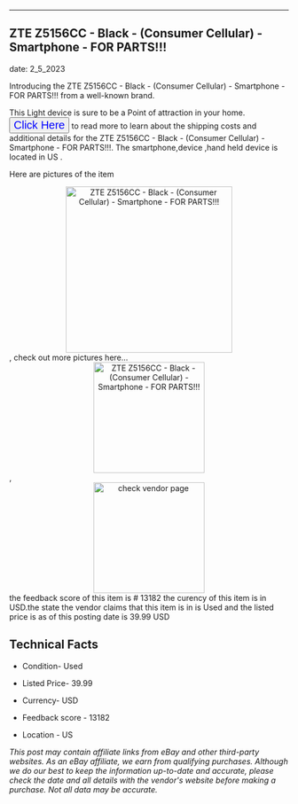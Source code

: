 ---
    

 ## ZTE Z5156CC - Black - (Consumer Cellular) - Smartphone - FOR PARTS!!! 



    

date: 2_5_2023


      

Introducing the ZTE Z5156CC - Black - (Consumer Cellular) - Smartphone - FOR PARTS!!! from a well-known brand.

This Light device  is sure to be a Point of attraction  in your home. <button style="font-size:20px;color:blue" onclick="window.location.href = 'https://www.ebay.com/itm/334729389835?hash=item4def6d270b%3Ag%3AGjkAAOSwM8Fj3E2u&mkevt=1&mkcid=1&mkrid=711-53200-19255-0&campid=%253CePNCampaignId%253E&customid=%253CreferenceId%253E&toolid=10049'">Click Here</button>  to read more to learn about the shipping costs and additional details for the ZTE Z5156CC - Black - (Consumer Cellular) - Smartphone - FOR PARTS!!!. The smartphone,device ,hand held device is located in US  .

Here are pictures of the item <div style="text-align:center;"><img onclick="window.location.href = 'https://origin-galleryplus.ebayimg.com/ws/web/334729389835_2_0_1/225x225.jpg,https://origin-galleryplus.ebayimg.com/ws/web/334729389835_3_0_1/225x225.jpg,https://origin-galleryplus.ebayimg.com/ws/web/334729389835_4_0_1/225x225.jpg,https://origin-galleryplus.ebayimg.com/ws/web/334729389835_5_0_1/225x225.jpg';" src="https://i.ebayimg.com/thumbs/images/g/GjkAAOSwM8Fj3E2u/s-l225.jpg" alt="ZTE Z5156CC - Black - (Consumer Cellular) - Smartphone - FOR PARTS!!!" style="width:300px; height:auto;object-fit:contain;" /></div>, check out more pictures here... <div style="text-align:center;"><img onclick="window.location.href = 'https://www.ebay.com/itm/334729389835?hash=item4def6d270b%3Ag%3AGjkAAOSwM8Fj3E2u&mkevt=1&mkcid=1&mkrid=711-53200-19255-0&campid=%253CePNCampaignId%253E&customid=%253CreferenceId%253E&toolid=10049';" src="https://i.ebayimg.com/images/g/GjkAAOSwM8Fj3E2u/s-l1600.jpg" alt="ZTE Z5156CC - Black - (Consumer Cellular) - Smartphone - FOR PARTS!!!" style="width:200px; height:auto;object-fit:contain;" /></div>, <div style="text-align:center;"><img onclick="window.location.href = 'https://www.ebay.com/itm/334729389835?hash=item4def6d270b%3Ag%3AGjkAAOSwM8Fj3E2u&mkevt=1&mkcid=1&mkrid=711-53200-19255-0&campid=%253CePNCampaignId%253E&customid=%253CreferenceId%253E&toolid=10049';" src="https://origin-galleryplus.ebayimg.com/ws/web/334729389835_2_0_1/225x225.jpg,https://origin-galleryplus.ebayimg.com/ws/web/334729389835_3_0_1/225x225.jpg,https://origin-galleryplus.ebayimg.com/ws/web/334729389835_4_0_1/225x225.jpg,https://origin-galleryplus.ebayimg.com/ws/web/334729389835_5_0_1/225x225.jpg" alt="check vendor page" style="width:200px; height:auto;object-fit:contain;"/></div> the feedback score of this item is # 13182 the curency of this item is in USD.the state the vendor claims that  this item is in is Used and the listed price is as of this posting date is 39.99 USD
      
      

 ## Technical Facts 



     
      

 - Condition- Used 


      

 - Listed Price- 39.99 


      

 - Currency- USD 


      

 - Feedback score - 13182 


      

 - Location - US 


      
      

 *_This post may contain affiliate links from eBay and other third-party websites. As an eBay affiliate, we earn from qualifying purchases. Although we do our best to keep the information up-to-date and accurate, please check the date and all details with the vendor's website before making a purchase. Not all data may be accurate._*



      
      